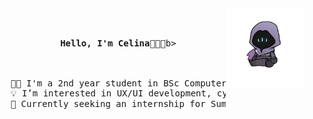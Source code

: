<div align="center">
<img src="/assets/chibi-omen.jpg" width="25%" align="right" />
<br><br>
<pre>
    <b>Hello, I'm Celina👋👩‍💻</b>b>
    <br><br>
    👩‍🏫 I'm a 2nd year student in BSc Computer Science @ UdeM.
    💡 I’m interested in UX/UI development, cybersecurity and project management.
    🌱 Currently seeking an internship for Summer 2024.
</pre>
</div>
